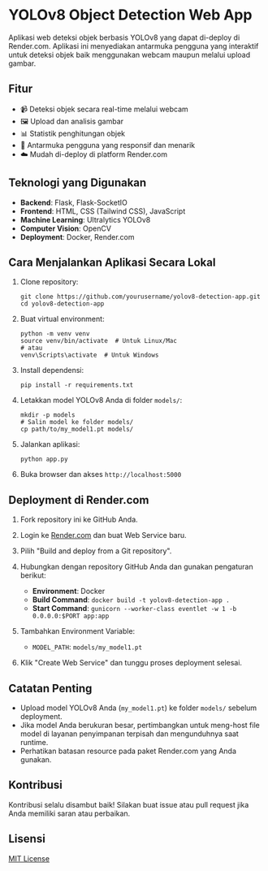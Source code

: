 # YOLOv8 Object Detection Web App

Aplikasi web deteksi objek berbasis YOLOv8 yang dapat di-deploy di Render.com. Aplikasi ini menyediakan antarmuka pengguna yang interaktif untuk deteksi objek baik menggunakan webcam maupun melalui upload gambar.

## Fitur

- 📹 Deteksi objek secara real-time melalui webcam
- 🖼️ Upload dan analisis gambar
- 📊 Statistik penghitungan objek
- 🚀 Antarmuka pengguna yang responsif dan menarik
- ☁️ Mudah di-deploy di platform Render.com

## Teknologi yang Digunakan

- **Backend**: Flask, Flask-SocketIO
- **Frontend**: HTML, CSS (Tailwind CSS), JavaScript
- **Machine Learning**: Ultralytics YOLOv8
- **Computer Vision**: OpenCV
- **Deployment**: Docker, Render.com

## Cara Menjalankan Aplikasi Secara Lokal

1. Clone repository:
   ```
   git clone https://github.com/yourusername/yolov8-detection-app.git
   cd yolov8-detection-app
   ```

2. Buat virtual environment:
   ```
   python -m venv venv
   source venv/bin/activate  # Untuk Linux/Mac
   # atau
   venv\Scripts\activate  # Untuk Windows
   ```

3. Install dependensi:
   ```
   pip install -r requirements.txt
   ```

4. Letakkan model YOLOv8 Anda di folder `models/`:
   ```
   mkdir -p models
   # Salin model ke folder models/
   cp path/to/my_model1.pt models/
   ```

5. Jalankan aplikasi:
   ```
   python app.py
   ```

6. Buka browser dan akses `http://localhost:5000`

## Deployment di Render.com

1. Fork repository ini ke GitHub Anda.

2. Login ke [Render.com](https://render.com/) dan buat Web Service baru.

3. Pilih "Build and deploy from a Git repository".

4. Hubungkan dengan repository GitHub Anda dan gunakan pengaturan berikut:
   - **Environment**: Docker
   - **Build Command**: `docker build -t yolov8-detection-app .`
   - **Start Command**: `gunicorn --worker-class eventlet -w 1 -b 0.0.0.0:$PORT app:app`

5. Tambahkan Environment Variable:
   - `MODEL_PATH`: `models/my_model1.pt`

6. Klik "Create Web Service" dan tunggu proses deployment selesai.

## Catatan Penting

- Upload model YOLOv8 Anda (`my_model1.pt`) ke folder `models/` sebelum deployment.
- Jika model Anda berukuran besar, pertimbangkan untuk meng-host file model di layanan penyimpanan terpisah dan mengunduhnya saat runtime.
- Perhatikan batasan resource pada paket Render.com yang Anda gunakan.

## Kontribusi

Kontribusi selalu disambut baik! Silakan buat issue atau pull request jika Anda memiliki saran atau perbaikan.

## Lisensi

[MIT License](LICENSE)
